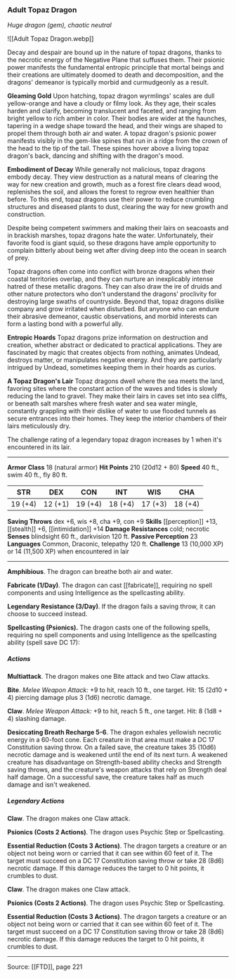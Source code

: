 ### Adult Topaz Dragon
_Huge dragon (gem), chaotic neutral_

![[Adult Topaz Dragon.webp]]

Decay and despair are bound up in the nature of topaz dragons, thanks to the necrotic energy of the Negative Plane that suffuses them. Their psionic power manifests the fundamental entropic principle that mortal beings and their creations are ultimately doomed to death and decomposition, and the dragons' demeanor is typically morbid and curmudgeonly as a result.


**Gleaming Gold** Upon hatching, topaz dragon wyrmlings' scales are dull yellow-orange and have a cloudy or filmy look. As they age, their scales harden and clarify, becoming translucent and faceted, and ranging from bright yellow to rich amber in color. Their bodies are wider at the haunches, tapering in a wedge shape toward the head, and their wings are shaped to propel them through both air and water. A topaz dragon's psionic power manifests visibly in the gem-like spines that run in a ridge from the crown of the head to the tip of the tail. These spines hover above a living topaz dragon's back, dancing and shifting with the dragon's mood.


**Embodiment of Decay** While generally not malicious, topaz dragons embody decay. They view destruction as a natural means of clearing the way for new creation and growth, much as a forest fire clears dead wood, replenishes the soil, and allows the forest to regrow even healthier than before. To this end, topaz dragons use their power to reduce crumbling structures and diseased plants to dust, clearing the way for new growth and construction.

Despite being competent swimmers and making their lairs on seacoasts and in brackish marshes, topaz dragons hate the water. Unfortunately, their favorite food is giant squid, so these dragons have ample opportunity to complain bitterly about being wet after diving deep into the ocean in search of prey.

Topaz dragons often come into conflict with bronze dragons when their coastal territories overlap, and they can nurture an inexplicably intense hatred of these metallic dragons. They can also draw the ire of druids and other nature protectors who don't understand the dragons' proclivity for destroying large swaths of countryside. Beyond that, topaz dragons dislike company and grow irritated when disturbed. But anyone who can endure their abrasive demeanor, caustic observations, and morbid interests can form a lasting bond with a powerful ally.


**Entropic Hoards** Topaz dragons prize information on destruction and creation, whether abstract or dedicated to practical applications. They are fascinated by magic that creates objects from nothing, animates Undead, destroys matter, or manipulates negative energy. And they are particularly intrigued by Undead, sometimes keeping them in their hoards as curios.



**A Topaz Dragon's Lair** Topaz dragons dwell where the sea meets the land, favoring sites where the constant action of the waves and tides is slowly reducing the land to gravel. They make their lairs in caves set into sea cliffs, or beneath salt marshes where fresh water and sea water mingle, constantly grappling with their dislike of water to use flooded tunnels as secure entrances into their homes. They keep the interior chambers of their lairs meticulously dry.

The challenge rating of a legendary topaz dragon increases by 1 when it's encountered in its lair.





---

**Armor Class** 18 (natural armor)
**Hit Points** 210 (20d12 + 80)
**Speed** 40 ft., swim 40 ft., fly 80 ft.

| STR     | DEX     | CON     | INT     | WIS     | CHA     |
|---------|---------|---------|---------|---------|---------|
| 19 (+4) | 12 (+1) | 19 (+4) | 18 (+4) | 17 (+3) | 18 (+4) |

**Saving Throws** dex +6, wis +8, cha +9, con +9
**Skills** [[perception]] +13, [[stealth]] +6, [[intimidation]] +14
**Damage Resistances** cold; necrotic
**Senses** blindsight 60 ft., darkvision 120 ft.
**Passive Perception** 23
**Languages** Common, Draconic, telepathy 120 ft.
**Challenge** 13 (10,000 XP) or 14 (11,500 XP) when encountered in lair

---

**Amphibious**. The dragon can breathe both air and water.

**Fabricate (1/Day)**. The dragon can cast [[fabricate]], requiring no spell components and using Intelligence as the spellcasting ability.

**Legendary Resistance (3/Day)**. If the dragon fails a saving throw, it can choose to succeed instead.

**Spellcasting (Psionics).** The dragon casts one of the following spells, requiring no spell components and using Intelligence as the spellcasting ability (spell save DC 17):

##### Actions
**Multiattack**. The dragon makes one Bite attack and two Claw attacks.

**Bite**. _Melee Weapon Attack:_ +9 to hit, reach 10 ft., one target. Hit: 15 (2d10 + 4) piercing damage plus 3 (1d6) necrotic damage.

**Claw**. _Melee Weapon Attack:_ +9 to hit, reach 5 ft., one target. Hit: 8 (1d8 + 4) slashing damage.

**Desiccating Breath Recharge 5-6**. The dragon exhales yellowish necrotic energy in a 60-foot cone. Each creature in that area must make a DC 17 Constitution saving throw. On a failed save, the creature takes 35 (10d6) necrotic damage and is weakened until the end of its next turn. A weakened creature has disadvantage on Strength-based ability checks and Strength saving throws, and the creature's weapon attacks that rely on Strength deal half damage. On a successful save, the creature takes half as much damage and isn't weakened.

##### Legendary Actions
**Claw**. The dragon makes one Claw attack.

**Psionics (Costs 2 Actions)**. The dragon uses Psychic Step or Spellcasting.

**Essential Reduction (Costs 3 Actions)**. The dragon targets a creature or an object not being worn or carried that it can see within 60 feet of it. The target must succeed on a DC 17 Constitution saving throw or take 28 (8d6) necrotic damage. If this damage reduces the target to 0 hit points, it crumbles to dust.

**Claw**. The dragon makes one Claw attack.

**Psionics (Costs 2 Actions)**. The dragon uses Psychic Step or Spellcasting.

**Essential Reduction (Costs 3 Actions)**. The dragon targets a creature or an object not being worn or carried that it can see within 60 feet of it. The target must succeed on a DC 17 Constitution saving throw or take 28 (8d6) necrotic damage. If this damage reduces the target to 0 hit points, it crumbles to dust.


---

Source: [[FTD]], page 221